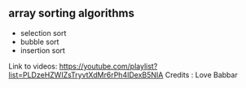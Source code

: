 ## array sorting algorithms

- selection sort
- bubble sort
- insertion sort

Link to videos: https://youtube.com/playlist?list=PLDzeHZWIZsTryvtXdMr6rPh4IDexB5NIA
Credits : Love Babbar
